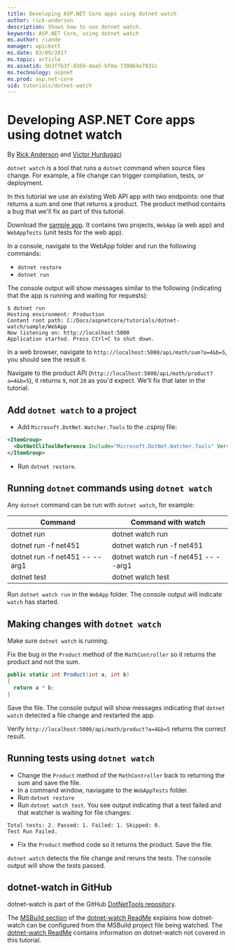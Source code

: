 ```yaml
---
title: Developing ASP.NET Core apps using dotnet watch
author: rick-anderson
description: Shows how to use dotnet watch.
keywords: ASP.NET Core, using dotnet watch
ms.author: riande
manager: wpickett
ms.date: 03/09/2017
ms.topic: article
ms.assetid: 563ffb3f-d369-4aa5-bf0a-7300b4e7832c
ms.technology: aspnet
ms.prod: asp.net-core
uid: tutorials/dotnet-watch
---
```

# Developing ASP.NET Core apps using dotnet watch


By [Rick Anderson](https://twitter.com/RickAndMSFT) and [Victor Hurdugaci](https://twitter.com/victorhurdugaci)

`dotnet watch` is a tool that runs a `dotnet` command when source files change. For example, a file change can trigger compilation, tests, or deployment.

In this tutorial we use an existing Web API app with two endpoints: one that returns a sum and one that returns a product. The product method contains a bug that we'll fix as part of this tutorial.

Download the [sample app](https://github.com/aspnet/Docs/tree/master/aspnetcore/tutorials/dotnet-watch/sample). It contains two projects, `WebApp` (a web app) and `WebAppTests` (unit tests for the web app).

In a console, navigate to the WebApp folder and run the following commands:

- `dotnet restore`
- `dotnet run`

The console output will show messages similar to the following (indicating that the app is running and waiting for requests):

```console
$ dotnet run
Hosting environment: Production
Content root path: C:/Docs/aspnetcore/tutorials/dotnet-watch/sample/WebApp
Now listening on: http://localhost:5000
Application started. Press Ctrl+C to shut down.
```

In a web browser, navigate to `http://localhost:5000/api/math/sum?a=4&b=5`, you should see the result `9`.

Navigate to the product API (`http://localhost:5000/api/math/product?a=4&b=5`), it returns `9`, not `20` as you'd expect. We'll fix that later in the tutorial.

## Add `dotnet watch` to a project

- Add `Microsoft.DotNet.Watcher.Tools` to the *.csproj* file:
 ```xml
 <ItemGroup>
   <DotNetCliToolReference Include="Microsoft.DotNet.Watcher.Tools" Version="1.0.0" />
 </ItemGroup> 
 ```

- Run `dotnet restore`.

## Running `dotnet` commands using `dotnet watch`

Any `dotnet` command can be run with `dotnet watch`, for example:

| Command | Command with watch |
| ---- | ----- |
| dotnet run | dotnet watch run |
| dotnet run -f net451 | dotnet watch run -f net451 |
| dotnet run -f net451 -- --arg1 | dotnet watch run -f net451 -- --arg1 |
| dotnet test | dotnet watch test |

Run `dotnet watch run` in the `WebApp` folder. The console output will indicate `watch` has started.

## Making changes with `dotnet watch`

Make sure `dotnet watch` is running.

Fix the bug in the `Product` method of the `MathController` so it returns the product and not the sum.

```csharp
public static int Product(int a, int b)
{
  return a * b;
} 
```

Save the file. The console output will show messages indicating that `dotnet watch` detected a file change and restarted the app.

Verify `http://localhost:5000/api/math/product?a=4&b=5` returns the correct result.

## Running tests using `dotnet watch`

- Change the `Product` method of the `MathController` back to returning the sum and save the file.
- In a command window, naviagate to the `WebAppTests` folder.
- Run `dotnet restore`
- Run `dotnet watch test`. You see output indicating that a test failed and that watcher is waiting for file changes:

 ```console
 Total tests: 2. Passed: 1. Failed: 1. Skipped: 0.
 Test Run Failed.
  ```
- Fix the `Product` method code so it returns the product. Save the file.

`dotnet watch` detects the file change and reruns the tests. The console output will show the tests passed.

## dotnet-watch in GitHub

dotnet-watch is part of the GitHub [DotNetTools repository](https://github.com/aspnet/DotNetTools/tree/dev/src/Microsoft.DotNet.Watcher.Tools).

The [MSBuild section](https://github.com/aspnet/DotNetTools/blob/dev/src/Microsoft.DotNet.Watcher.Tools/README.md#msbuild) of the [dotnet-watch ReadMe](https://github.com/aspnet/DotNetTools/blob/dev/src/Microsoft.DotNet.Watcher.Tools/README.md) explains how dotnet-watch can be configured from the MSBuild project file being watched. The [dotnet-watch ReadMe](https://github.com/aspnet/DotNetTools/blob/dev/src/Microsoft.DotNet.Watcher.Tools/README.md) contains information on dotnet-watch not covered in this tutorial.
